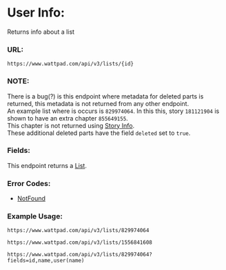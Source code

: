 # User Info:

Returns info about a list

### URL:

`https://www.wattpad.com/api/v3/lists/{id}`

### NOTE:

There is a bug(?) is this endpoint where metadata for deleted parts is returned, this metadata is not returned from any other endpoint. \
An example list where is occurs is `829974064`. In this this, story `181121904` is shown to have an extra chapter `855649155`. \
This chapter is not returned using [Story Info](./Story_Info.md). \
These additional deleted parts have the field `deleted` set to `true`. 

### Fields:

This endpoint returns a [List](../Data_Types/List.md).

### Error Codes:

- [NotFound](../General/Error_Codes.md#1011)

### Example Usage:

`https://www.wattpad.com/api/v3/lists/829974064`

`https://www.wattpad.com/api/v3/lists/1556841608`

`https://www.wattpad.com/api/v3/lists/829974064?fields=id,name,user(name)`